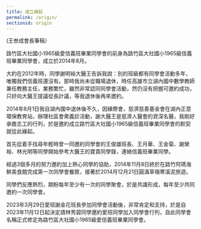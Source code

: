 ```yaml
---
title: 成立緣起
permalink: /origin/
sectionid: origin
---
```


(王叁成會長筆稿）

路竹區大社國小1965級愛信義班畢業同學會的前身為路竹區大社國小1965級信義班畢業同學會，成立於2014年8月。

大約在2012年時，同學謝明裕大醫王告訴我說：別的班級都有同學會活動多年，唯獨我們信義班還沒有。那時我尚未從職場退休，時任高雄市立湖內國中數學教師兼任教務主任，業務繁忙，雖然非常認同同學會活動，然仍沒有把握可邀約成功，只好向大醫王提議從長計議，等我退休後再來邀約。

2014年8月1日我自湖內國中退休後不久，因緣際會，慈濟慈善基金會在湖內正意環保教育站，辦理社區會衆義診活動，謝大醫王是慈濟人醫會的資深名醫，我剛好承擔志工的行列，於是邀約成立路竹區大社國小1965級信義班畢業同學會的默契就從此緣起。

首先從着手找尋年輕時曾一同邀約同學會的王俊雄班長、王月華、王金菊、謝榮裕、林光明等同學開始參考大醫王的寶貴同學錄，連絡信義班畢業同學。

經過3個多月的努力邀約加上熱心同學的協助，2014年11月8日終於在路竹阿琇海鮮美食館完成第一次同學會餐敘，接著於2014月12月21日圓滿草嶺寒溪泥旅遊。

同學們反應熱烈，期盼每年至少有一次的同學聚會，於是共識形成，每年至少共同邀約一次同學會。

2023年3月29日愛班謝金花班長參加同學會活動後，非常肯定和支持，於是自2023年11月12日起決定請林秀碧同學邀約愛班同學加入同學會行列，自此同學會名稱正式修定為路竹區大社國小1965級愛信義班畢業同學會。
